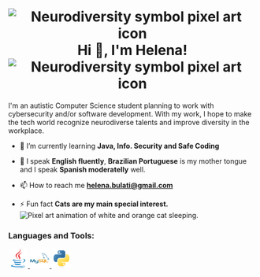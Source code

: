 <h1 align="center"> <img src="https://pixelartmaker-data-78746291193.nyc3.digitaloceanspaces.com/image/608d55aaacce0ec.png" alt="Neurodiversity symbol pixel art icon" width="40" height="30"> Hi 👋, I'm Helena!<img src="https://pixelartmaker-data-78746291193.nyc3.digitaloceanspaces.com/image/608d55aaacce0ec.png" alt="Neurodiversity symbol pixel art icon" width="40" height="30"></h1>
<!-- <h3 align="center">A Computer Science student planning to work on cybersecurity.</h3> -->

 I'm an autistic Computer Science student planning to work with cybersecurity and/or software development. 
 With my work, I hope to make the tech world recognize neurodiverse talents and improve diversity in the workplace.


- 🌱 I’m currently learning **Java, Info. Security and Safe Coding**
- 💬 I speak **English fluently**, **Brazilian Portuguese** is my mother tongue and I speak **Spanish moderatelly** well.
- 📫 How to reach me **helena.bulati@gmail.com**

- ⚡ Fun fact **Cats are my main special interest.** <img src="https://33.media.tumblr.com/842eacef47c0b3a638045f781f75dd30/tumblr_nehe7cb39x1rr2r12o1_400.gif" alt="Pixel art animation of white and orange cat sleeping." width="60" height="30">

<!--<h3 align="left">Connect with me:</h3> -->
<!-- <h3 align="left">My Codewars profile: </h3>
<p align="left"> <a href="https://www.java.com" target="_blank" rel="noreferrer"> <img src="https://img.shields.io/badge/Codewars-B1361E?style=for-the-badge&logo=codewars&logoColor=grey"> </p> -->
<p align="left">
</p>

<h3 align="left">Languages and Tools:</h3>
<p align="left"> <a href="https://www.java.com" target="_blank" rel="noreferrer"> <img src="https://raw.githubusercontent.com/devicons/devicon/master/icons/java/java-original.svg" alt="java" width="40" height="40"/> </a> <a href="https://www.mysql.com/" target="_blank" rel="noreferrer"> <img src="https://raw.githubusercontent.com/devicons/devicon/master/icons/mysql/mysql-original-wordmark.svg" alt="mysql" width="40" height="40"/> </a> <a href="https://www.python.org" target="_blank" rel="noreferrer"> <img src="https://raw.githubusercontent.com/devicons/devicon/master/icons/python/python-original.svg" alt="python" width="40" height="40"/> </a> </p>


<!--
**H-Bulati/H-Bulati** is a ✨ _special_ ✨ repository because its `README.md` (this file) appears on your GitHub profile.

Here are some ideas to get you started:

- 🔭 I’m currently working on ...
- 🌱 I’m currently learning ...
- 👯 I’m looking to collaborate on ...
- 🤔 I’m looking for help with ...
- 💬 Ask me about ...
- 📫 How to reach me: ...
- 😄 Pronouns: ...
- ⚡ Fun fact: ...
-->
